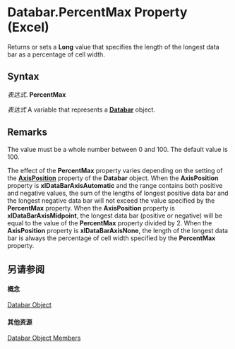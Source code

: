 
# Databar.PercentMax Property (Excel)

Returns or sets a  **Long** value that specifies the length of the longest data bar as a percentage of cell width.


## Syntax

 _表达式_. **PercentMax**

 _表达式_ A variable that represents a **[Databar](2684e913-c278-e6be-ba9d-053b6ad58bae.md)** object.


## Remarks

The value must be a whole number between 0 and 100. The default value is 100.

The effect of the  **PercentMax** property varies depending on the setting of the **[AxisPosition](0e239fd1-8bdf-2355-10ae-b7766b9befaf.md)** property of the **Databar** object. When the **AxisPosition** property is **xlDataBarAxisAutomatic** and the range contains both positive and negative values, the sum of the lengths of longest positive data bar and the longest negative data bar will not exceed the value specified by the **PercentMax** property. When the **AxisPosition** property is **xlDataBarAxisMidpoint**, the longest data bar (positive or negative) will be equal to the value of the **PercentMax** property divided by 2. When the **AxisPosition** property is **xlDataBarAxisNone**, the length of the longest data bar is always the percentage of cell width specified by the **PercentMax** property.


## 另请参阅


#### 概念


[Databar Object](2684e913-c278-e6be-ba9d-053b6ad58bae.md)
#### 其他资源


[Databar Object Members](http://msdn.microsoft.com/library/137f7e88-bb61-48a3-d2cb-76a8282cd62e%28Office.15%29.aspx)